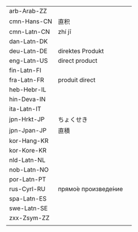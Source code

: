 | | | |
|-|-|-|
| arb-Arab-ZZ |  |  |
| cmn-Hans-CN | 直积 |  |
| cmn-Latn-CN | zhí jī |  |
| dan-Latn-DK |  |  |
| deu-Latn-DE | direktes Produkt |  |
| eng-Latn-US | direct product |  |
| fin-Latn-FI |  |  |
| fra-Latn-FR | produit direct |  |
| heb-Hebr-IL |  |  |
| hin-Deva-IN |  |  |
| ita-Latn-IT |  |  |
| jpn-Hrkt-JP | ちょくせき |  |
| jpn-Jpan-JP | 直積 |  |
| kor-Hang-KR |  |  |
| kor-Kore-KR |  |  |
| nld-Latn-NL |  |  |
| nob-Latn-NO |  |  |
| por-Latn-PT |  |  |
| rus-Cyrl-RU | прямо́е произведе́ние |  |
| spa-Latn-ES |  |  |
| swe-Latn-SE |  |  |
| zxx-Zsym-ZZ |  |  |
|  |  |  |
